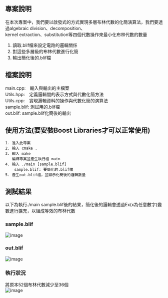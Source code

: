 ## 專案說明
在本次專案中，我們要以啟發式的方式實現多層布林代數的化簡演算法，我們要透過algebraic division、decomposition、  
kernel extraction、substitution等四個代數操作來最小化布林代數的數量
1. 讀取.blif檔來設定電路的邏輯關係
2. 對這些多層級的布林代數進行化簡
3. 輸出簡化後的.blif檔
## 檔案說明  
main.cpp:　輸入與輸出的主檔案  
Utils.hpp:　定義邏輯間的表示方式與代數化簡方法  
Utils.cpp:　實現邏輯資料的操作與代數化簡的演算法  
sample.blif: 測試用的.blif檔  
out.blif: sample.blif化簡後的輸出
## 使用方法(要安裝Boost Libraries才可以正常使用)
    1. 進入此專案
    2. 輸入 cmake .
    3. 輸入 make
       編譯專案並產生執行檔 main
    4. 輸入 ./main [sample.blif]
        sample.blif: 要簡化的.blif檔
    5. 產生out.blif檔，並顯示化簡後的邏輯數量


## 測試結果
以下為執行./main sample.blif後的結果，簡化後的邏輯會透過Ex(x為任意數字)變數進行擴充，以組成等效的布林代數  
### sample.blif
![image](https://github.com/user-attachments/assets/e832aaf8-96a2-4597-be8c-5776352e38ae)
### out.blif
![image](https://github.com/user-attachments/assets/c291b6b8-43a4-4170-bbf8-8310b0d88808)
### 執行狀況
將原本52個布林代數減少至36個  
![image](https://github.com/user-attachments/assets/1031dceb-d83f-4eeb-a60a-aaaef5958ca2)





